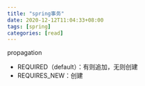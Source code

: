 ```yaml
---
title: "spring事务"
date: 2020-12-12T11:04:33+08:00
tags: [spring]
categories: [read]
---
```


propagation
- REQUIRED（default）：有则追加，无则创建
- REQUIRES_NEW：创建